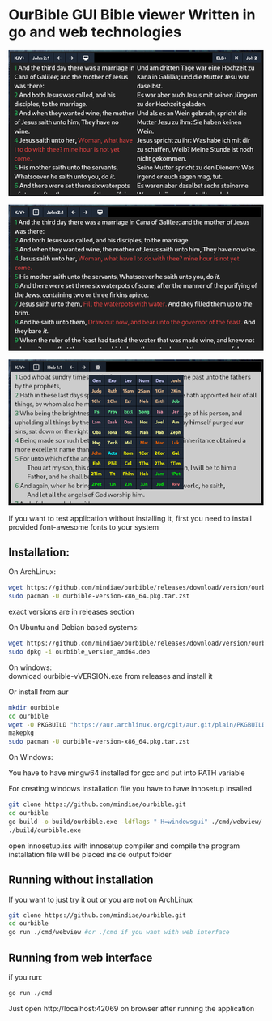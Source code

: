 # OurBible GUI Bible viewer Written in go and web technologies

![ourbible-kjv-elb-doubleview-dark.png](https://raw.githubusercontent.com/mindiae/ourbible-pictures/refs/heads/main/ourbible-kjv-elb-doubleview-dark.png "Doubleview Dark KJV")

![ourbible-kjv-singleview-dark.png](https://github.com/mindiae/ourbible-pictures/blob/main/ourbible-kjv-singleview-dark.png?raw=true "Singleview Dark KJV")

![ourbible-kjv-singleview-light-booksview.png](https://github.com/mindiae/ourbible-pictures/blob/main/ourbible-kjv-singleview-light-booksview.png?raw=true "Singleview Light BooksView")


If you want to test application without installing it, first you need to install provided font-awesome fonts to your system


## Installation:

On ArchLinux:

```bash
wget https://github.com/mindiae/ourbible/releases/download/version/ourbible-version-x86_64.pkg.tar.zst
sudo pacman -U ourbible-version-x86_64.pkg.tar.zst
```
exact versions are in releases section



On Ubuntu and Debian based systems:
```bash
wget https://github.com/mindiae/ourbible/releases/download/version/ourbible_version_amd64.deb
sudo dpkg -i ourbible_version_amd64.deb
```

On windows:  
download ourbible-vVERSION.exe from releases and install it


Or install from aur
```bash
mkdir ourbible
cd ourbible
wget -O PKGBUILD "https://aur.archlinux.org/cgit/aur.git/plain/PKGBUILD?h=ourbible"
makepkg
sudo pacman -U ourbible-version-x86_64.pkg.tar.zst
```

On Windows:

You have to have mingw64 installed for gcc and put into PATH variable

For creating windows installation file you have to have innosetup insalled

```bash
git clone https://github.com/mindiae/ourbible.git
cd ourbible
go build -o build/ourbible.exe -ldflags "-H=windowsgui" ./cmd/webview/
./build/ourbible.exe
```

open innosetup.iss with innosetup compiler and compile the program
installation file will be placed inside output folder

## Running without installation

If you want to just try it out or you are not on ArchLinux

```bash
git clone https://github.com/mindiae/ourbible.git
cd ourbible
go run ./cmd/webview #or ./cmd if you want with web interface
```


## Running from web interface

if you run:
```bash
go run ./cmd
```
Just open http://localhost:42069 on browser after running the application

